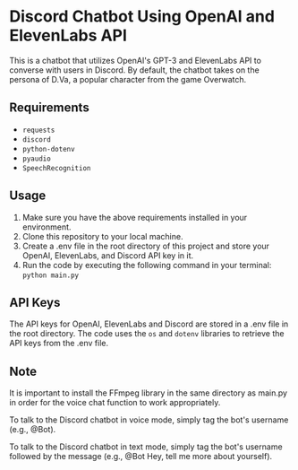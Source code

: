 # Discord Chatbot Using OpenAI and ElevenLabs API

This is a chatbot that utilizes OpenAI's GPT-3 and ElevenLabs API to converse with users in Discord. By default, the chatbot takes on the persona of D.Va, a popular character from the game Overwatch.

## Requirements

- `requests`
- `discord`
- `python-dotenv`
- `pyaudio`
- `SpeechRecognition`

## Usage

1. Make sure you have the above requirements installed in your environment.
2. Clone this repository to your local machine.
3. Create a .env file in the root directory of this project and store your OpenAI, ElevenLabs, and Discord API key in it.
4. Run the code by executing the following command in your terminal: `python main.py`

## API Keys

The API keys for OpenAI, ElevenLabs and Discord are stored in a .env file in the root directory. The code uses the `os` and `dotenv` libraries to retrieve the API keys from the .env file.

## Note
It is important to install the FFmpeg library in the same directory as main.py in order for the voice chat function to work appropriately.

To talk to the Discord chatbot in voice mode, simply tag the bot's username (e.g., @Bot).

To talk to the Discord chatbot in text mode, simply tag the bot's username followed by the message (e.g., @Bot Hey, tell me more about yourself).
